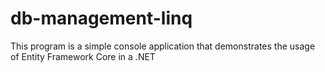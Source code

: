 # db-management-linq
This program is a simple console application that demonstrates the usage of Entity Framework Core in a .NET

